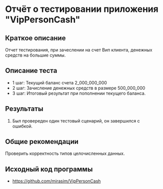 # Отчёт о тестировании приложения "VipPersonCash"

## Краткое описание

Отчет тестирования, при зачеслении на счет Вип клиента, денежных средств на большие суммы.

## Описание теста

 * 1 шаг: Текущий баланс счета 2_000_000_000 
 * 2 шаг: Зачисление денежных средств в размере 500_000_000 
 * 3 шаг: Итоговый результат при пополнении текущего баланса.

## Результаты

1. Был провереден один тестовый сценарий, он завершился с ошибкой.


## Общие рекомендации

Проверить корректность  типов целочисленных данных.
 
## Исходный код программы
 * https://github.com/mirasim/VipPersonCash 